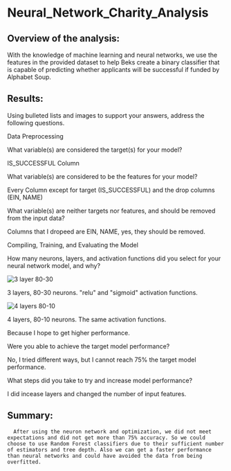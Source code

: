 # Neural_Network_Charity_Analysis

## Overview of the analysis: 

With the knowledge of machine learning and neural networks, we use the features in the provided dataset to help Beks create a binary classifier that is capable of predicting whether applicants will be successful if funded by Alphabet Soup.

## Results: 

Using bulleted lists and images to support your answers, address the following questions.

Data Preprocessing

What variable(s) are considered the target(s) for your model?

IS_SUCCESSFUL Column

What variable(s) are considered to be the features for your model?

Every Column except for target (IS_SUCCESSFUL) and the drop columns (EIN, NAME)

What variable(s) are neither targets nor features, and should be removed from the input data?

Columns that I dropeed are EIN, NAME, yes, they should be removed.

Compiling, Training, and Evaluating the Model

How many neurons, layers, and activation functions did you select for your neural network model, and why?

![3 layer 80-30](https://user-images.githubusercontent.com/95401877/167766511-3ba399e9-b174-4ad3-a58e-f42132ad44ca.png)

3 layers, 80-30 neurons. "relu" and  "sigmoid" activation functions. 

![4 layers 80-10](https://user-images.githubusercontent.com/95401877/167766533-0b86bf5a-5781-4c50-b5c2-dd985450cd2b.png)

4 layers, 80-10 neurons. The same activation functions.

Because I hope to get higher performance.

Were you able to achieve the target model performance?

No, I tried different ways, but I cannot reach 75% the target model performance.

What steps did you take to try and increase model performance?

I did incease layers and changed the number of input features.


## Summary: 

      After using the neuron network and optimization, we did not meet expectations and did not get more than 75% accuracy. So we could choose to use Random Forest classifiers due to their sufficient number of estimators and tree depth. Also we can get a faster performance than neural networks and could have avoided the data from being overfitted.
